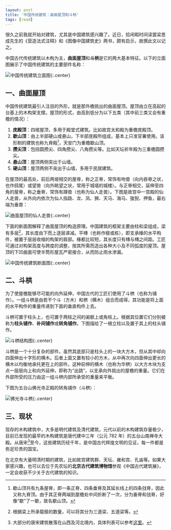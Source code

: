 ```yaml
---
layout: post
title: '中国传统建筑：曲面屋顶和斗栱'
tags: [read]
---
```


很久之前我就开始对建筑，尤其是中国建筑感兴趣了。近日，拾闲暇时间读罢梁思成先生的《营造法式注释》和《图像中国建筑史》两书，颇有启示，故撰此文以记之。

中国古代传统建筑以木构为主，**曲面屋顶**和**斗栱**是它的两大基本特征。以下的立面图展示了中国传统建筑的主要部件名称：

![中国传统建筑立面图]({{site.img_url}}/2019-architecture-front.png){:.center}


## 一、曲面屋顶

中国传统建筑最引人注目的外形，就是那外檐挑出的曲面屋顶。屋顶由立在高起的台基上的木构架支撑。屋顶的形式，由高到低分为以下五类（其中前三类又会有重檐的情况）：

1. **庑殿顶**：四坡屋顶，多用于殿堂式建筑。比如故宫太和殿为重檐庑殿顶。
2. **歇山顶**：由上半部硬山或悬山，下半部庑殿所组成，基本上只准官署使用。该形制的建筑也称九脊殿[^1]，天安门为重檐歇山顶。
3. **攒尖顶**：包括圆攒尖、四角攒尖、八角攒尖等。比如天坛祈年殿为三重檐圆攒尖。
4. **悬山顶**：屋顶两侧突出于山墙。
5. **硬山顶**：屋顶两侧不突出于山墙，多用于民居建筑。

在屋顶的最高处，前后两坡相交的屋脊，称之正脊，常饰有吻兽（向内吞脊之状，也作鸱尾）或望兽（向外眺望之状，常用于城墙的城楼）。与正脊相交，延伸至四角的屋脊，称之垂脊，常饰有蹲兽（也称为仙人走兽）。下图是故宫中一宫殿的仙人走兽，从外向内依次为仙人指路、龙、凤、狮、天马、海马、狻猊、押鱼，最右端为垂兽：

![曲面屋顶的仙人走兽]({{site.img_url}}/2019-architecture-dunshou.jpg){:.center}

下面的断面图解释了曲面屋顶的构造原理。中国建筑的框架主要由柱和梁组成，梁有多层[^2]，其长度由下而上逐层递减。平槫（也称作檩或栋），即支承椽的水平构件，被置于层层收缩的构架的肩部。椽都比较短，其长度只有槫与槫之间距。工匠可通过对构架高度与跨度的调整，按其所需而造出各种大小及不同弧度的屋顶。屋顶的下凹曲面可使半筒形屋瓦严密接合，从而防止雨水渗漏。

![中国传统建筑断面图]({{site.img_url}}/2019-architecture-side.png){:.center}


## 二、斗栱

为了使屋檐能够尽可能的向外延伸，中国古代的工匠们使用了斗栱（也称为铺作）。一组斗栱是由若干个斗（方木）和栱（横木）组合而成得，其功能是将上面的水平构件的重量传递到下面的垂直构件上去。

斗栱可置于柱头上，也可置于两柱之间的阑额上或角柱上。根据其位置它们分别被称为**柱头铺作**、**补间铺作**或**转角铺作**。下图描绘了一根立柱以及置于其上的柱头铺作。

![斗栱结构图]({{site.img_url}}/2019-architecture-dougong.png){:.center}

斗栱是一个十分复杂的部件。虽然其底部只是柱头上的一块大方木，但从其中却向四面伸出十字形的横木。后者上面又置有较小的方木，从中再次向四面伸出更长的横木以均衡地承托更在上的部件。这种前伸的横木（也称为华栱）以大方木块为支点一层层向上和向外延伸，即称为“出跳”，以支承向外挑出的屋檐的重量。它们在外部所受的压力由这一组斗栱内部所承受的重量来平衡。

下图为五台山佛光寺正殿的转角铺作（斗栱）：

![佛光寺斗栱]({{site.img_url}}/2019-architecture-foguangsi.jpg){:.center}


## 三、现状

现存的木构建筑中，大多是明代建筑及清代建筑，元代以前的木构建筑存量极少，目前已发现的最早的木构建筑是唐代建中三年（公元 782 年）的五台山南禅寺大殿。从唐宋[^3]至今，这些建筑历经千年，是中国古代辉煌文明的见证，每一件都是弥足珍贵的国宝。

在北京有大量明清时期的建筑，比如故宫建筑群、天坛、雍和宫、孔庙等。如果大家感兴趣，也可以去位于先农坛的**北京古代建筑博物馆**参观《中国古代建筑展》，一定会收获不少关于古代建筑的知识。


[^1]: 歇山顶共有九条屋脊，即一条正脊、四条垂脊及其延长线上的四条戗脊，因此又称九脊顶。由于其正脊两端到屋檐处中间折断了一次，分为垂脊和戗脊，好像“歇”了一歇，故名歇山顶。
[^2]: 根据梁上所承载檩的数量，可以将其分为三道梁、五道梁等。
[^3]: 大部分的唐宋建筑散落在山西及河北境内，具体列表可以参考[这里](https://zh.wikipedia.org/wiki/中国木构建筑列表_(唐-宋))。